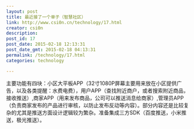 ```yaml
---
layout: post
title: 最近接了一个单子（智慧社区）
link: http://www.csi0n.cn/technology/17.html
creator: csi0n
description: 
post_id: 17
post_date: 2015-02-18 12:13:31
post_date_gmt: 2015-02-18 04:13:31
permalink: /technology/17.html
categories: technology

---
```

主要功能有四块：小区大平板APP（32寸1080P屏幕主要用来放在小区提供广告，以及各类提醒：水费电费），用户APP（查找附近商户，或者搜索附近商品，接收推送）,商家APP（用来发布商品，公司可以推送消息给商家）,管理员APP（负责商家发布的产品进行审核，以防止发布反动等内容）。部分内容还是比较复杂的尤其是推送方面设计逻辑较为繁杂。准备集成三方SDK（百度推送，小米推送，极光推送）。